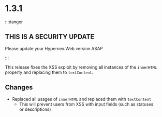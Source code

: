 # 1.3.1

:::danger

## THIS IS A SECURITY UPDATE

Please update your Hypernex.Web version ASAP

:::

This release fixes the XSS exploit by removing all instances of the `innerHTML` property and replacing them to `textContent`.

## Changes

+ Replaced all usages of `innerHTML` and replaced them with `textContent`
  + This will prevent users from XSS with input fields (such as statuses or descriptions)